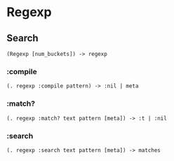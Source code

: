 # Regexp

## Search

```code
(Regexp [num_buckets]) -> regexp
```

### :compile

```code
(. regexp :compile pattern) -> :nil | meta
```

### :match?

```code
(. regexp :match? text pattern [meta]) -> :t | :nil
```

### :search

```code
(. regexp :search text pattern [meta]) -> matches
```

